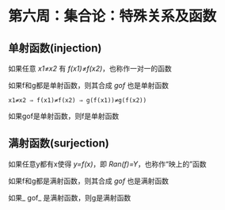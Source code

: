 # 第六周：集合论：特殊关系及函数

## 单射函数(injection)
如果任意 _x1≠x2_ 有 _f(x1)≠f(x2)_，也称作一对一的函数

如果f和g都是单射函数，则其合成 _gof_ 也是单射函数
```
x1≠x2 ⇒ f(x1)≠f(x2) ⇒ g(f(x1))≠g(f(x2))
```
如果gof是单射函数，则f是单射函数

## 满射函数(surjection)
如果任意y都有x使得 _y=f(x)_，即 _Ran(f)=Y_，也称作“映上的”函数

如果f和g都是满射函数，则其合成 _gof_ 也是满射函数

如果_ gof_ 是满射函数，则g是满射函数